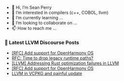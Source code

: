 - 👋 Hi, I’m Sean Perry
- 👀 I’m interested in compilers (c++, COBOL, llvm)
- 🌱 I’m currently learning ...
- 💞️ I’m looking to collaborate on ...
- 📫 How to reach me ...

<!---
s66perry/s66perry is a ✨ special ✨ repository because its `README.md` (this file) appears on your GitHub profile.
You can click the Preview link to take a look at your changes.
--->
### 📕 Latest LLVM Discourse Posts

<!-- DISCOURSE-LLVM:START -->
- [[RFC] Add support for OpenHarmony OS](https://discourse.llvm.org/t/rfc-add-support-for-openharmony-os/66656#post_5)
- [RFC: Time to drop legacy runtime paths?](https://discourse.llvm.org/t/rfc-time-to-drop-legacy-runtime-paths/64628?page=2#post_33)
- [[LLVM] Addressing Rust optimization failures in LLVM](https://discourse.llvm.org/t/llvm-addressing-rust-optimization-failures-in-llvm/68096#post_3)
- [[RFC] Add support for OpenHarmony OS](https://discourse.llvm.org/t/rfc-add-support-for-openharmony-os/66656#post_4)
- [LLVM in VCPKG and painful update](https://discourse.llvm.org/t/llvm-in-vcpkg-and-painful-update/68051#post_4)
<!-- DISCOURSE-LLVM:END -->
